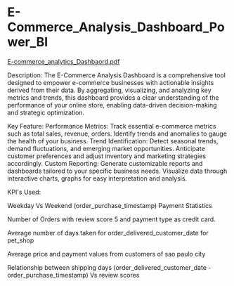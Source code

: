 # E-Commerce_Analysis_Dashboard_Power_BI

[E-commerce_analytics_Dashbaord.pdf](https://github.com/chetank397/E-Commerce_Analysis_Dashboard_Power_BI/files/15037729/E-commerce_analytics_Dashbaord.pdf)

Description:
The E-Commerce Analysis Dashboard is a comprehensive tool designed to empower e-commerce businesses with actionable insights derived from their data. By aggregating, visualizing, and analyzing key metrics and trends, this dashboard provides a clear understanding of the performance of your online store, enabling data-driven decision-making and strategic optimization.

Key Feature:
Performance Metrics: Track essential e-commerce metrics such as total sales, revenue, orders. Identify trends and anomalies to gauge the health of your business.
Trend Identification: Detect seasonal trends, demand fluctuations, and emerging market opportunities. Anticipate customer preferences and adjust inventory and marketing strategies accordingly.
Custom Reporting: Generate customizable reports and dashboards tailored to your specific business needs. Visualize data through interactive charts, graphs for easy interpretation and analysis.

KPI's Used:

Weekday Vs Weekend (order_purchase_timestamp) Payment Statistics

Number of Orders with review score 5 and payment type as credit card.

Average number of days taken for order_delivered_customer_date for pet_shop

Average price and payment values from customers of sao paulo city

Relationship between shipping days (order_delivered_customer_date - order_purchase_timestamp) Vs review scores
